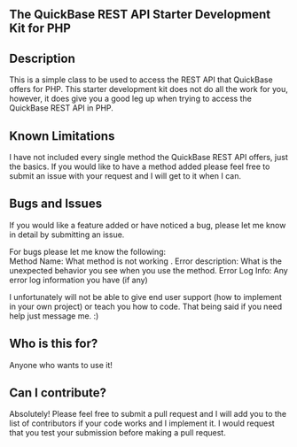 The QuickBase REST API Starter Development Kit for PHP
-------------------------------
Description
-------------------------------
This is a simple class to be used to access the REST API that QuickBase offers for PHP.
This starter development kit does not do all the work for you, however, it does give you a good leg up when trying to access the QuickBase REST API in PHP.

Known Limitations
-------------------------------
I have not included every single method the QuickBase REST API offers, just the basics. If you would like to have a method added please feel free to submit an issue with your request and I will get to it when I can.

Bugs and Issues
-------------------------------
If you would like a feature added or have noticed a bug, please let me know in detail by submitting an issue.

For bugs please let me know the following:  
  Method Name: What method is not working .
  Error description: What is the unexpected behavior you see when you use the method.
  Error Log Info: Any error log information you have (if any)

I unfortunately will not be able to give end user support (how to implement in your own project) or teach you how to code. That being said if you need help just message me. :)

Who is this for?
-------------------------------
Anyone who wants to use it!

Can I contribute?
-------------------------------
Absolutely!
Please feel free to submit a pull request and I will add you to the list of contributors if your code works and I implement it. I would request that you test your submission before making a pull request.
